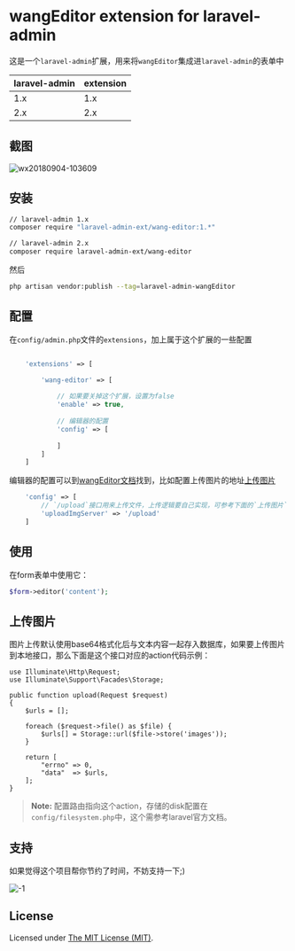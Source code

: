 wangEditor extension for laravel-admin
======

这是一个`laravel-admin`扩展，用来将`wangEditor`集成进`laravel-admin`的表单中

laravel-admin | extension
---- | ---
1.x | 1.x
2.x |2.x

## 截图

![wx20180904-103609](https://user-images.githubusercontent.com/1479100/45007036-65573b80-b02e-11e8-8b27-7ced3db47085.png)

## 安装

```bash
// laravel-admin 1.x
composer require "laravel-admin-ext/wang-editor:1.*"

// laravel-admin 2.x
composer require laravel-admin-ext/wang-editor
```

然后
```bash
php artisan vendor:publish --tag=laravel-admin-wangEditor
```

## 配置

在`config/admin.php`文件的`extensions`，加上属于这个扩展的一些配置
```php

    'extensions' => [

        'wang-editor' => [
        
            // 如果要关掉这个扩展，设置为false
            'enable' => true,
            
            // 编辑器的配置
            'config' => [
                
            ]
        ]
    ]

```

编辑器的配置可以到[wangEditor文档](https://www.kancloud.cn/wangfupeng/wangeditor3/335776)找到，比如配置上传图片的地址[上传图片](https://www.kancloud.cn/wangfupeng/wangeditor3/335782)

```php
    'config' => [
        // `/upload`接口用来上传文件，上传逻辑要自己实现，可参考下面的`上传图片`
        'uploadImgServer' => '/upload'
    ]
```

## 使用

在form表单中使用它：
```php
$form->editor('content');
```

## 上传图片

图片上传默认使用base64格式化后与文本内容一起存入数据库，如果要上传图片到本地接口，那么下面是这个接口对应的action代码示例：

    use Illuminate\Http\Request;
    use Illuminate\Support\Facades\Storage;

    public function upload(Request $request)
    {
        $urls = [];

        foreach ($request->file() as $file) {
            $urls[] = Storage::url($file->store('images'));
        }

        return [
            "errno" => 0,
            "data"  => $urls,
        ];
    }

> **Note:** 配置路由指向这个action，存储的disk配置在`config/filesystem.php`中，这个需参考laravel官方文档。

## 支持

如果觉得这个项目帮你节约了时间，不妨支持一下;)

![-1](https://cloud.githubusercontent.com/assets/1479100/23287423/45c68202-fa78-11e6-8125-3e365101a313.jpg)

License
------------
Licensed under [The MIT License (MIT)](LICENSE).
